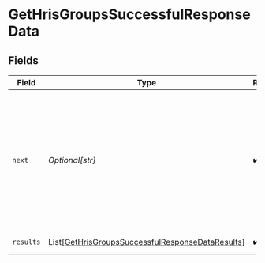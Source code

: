 # GetHrisGroupsSuccessfulResponseData


## Fields

| Field                                                                                                                                   | Type                                                                                                                                    | Required                                                                                                                                | Description                                                                                                                             | Example                                                                                                                                 |
| --------------------------------------------------------------------------------------------------------------------------------------- | --------------------------------------------------------------------------------------------------------------------------------------- | --------------------------------------------------------------------------------------------------------------------------------------- | --------------------------------------------------------------------------------------------------------------------------------------- | --------------------------------------------------------------------------------------------------------------------------------------- |
| `next`                                                                                                                                  | *Optional[str]*                                                                                                                         | :heavy_check_mark:                                                                                                                      | Cursor string that can be passed to the `cursor` query parameter to get the next page. If this is `null`, then there are no more pages. |                                                                                                                                         |
| `results`                                                                                                                               | List[[GetHrisGroupsSuccessfulResponseDataResults](../../models/shared/gethrisgroupssuccessfulresponsedataresults.md)]                   | :heavy_check_mark:                                                                                                                      | N/A                                                                                                                                     | [object Object]                                                                                                                         |